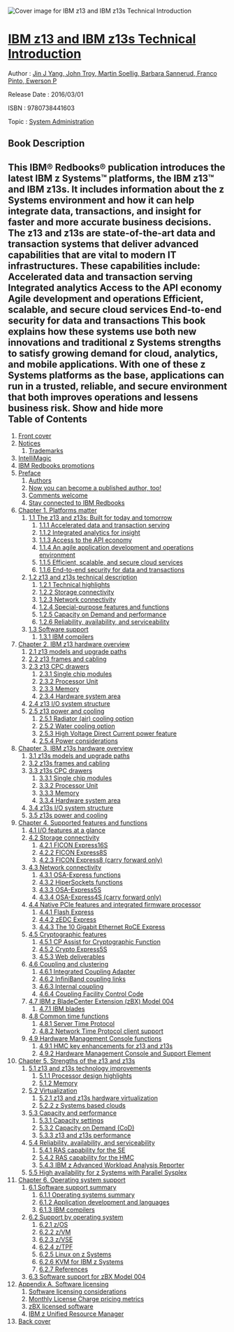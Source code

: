 ![Cover image for IBM z13 and IBM z13s Technical Introduction](https://imgdetail.ebookreading.net/cover/cover/system_admin/EB9780738441603.jpg)

[IBM z13 and IBM z13s Technical Introduction](https://ebookreading.net/view/book/IBM+z13+and+IBM+z13s+Technical+Introduction-EB9780738441603_1.html "IBM z13 and IBM z13s Technical Introduction")
====================================================================================================================

Author : [Jin J Yang](https://ebookreading.net/search/author/Jin+J+Yang),[ John Troy](https://ebookreading.net/search/author/+John+Troy),[ Martin Soellig](https://ebookreading.net/search/author/+Martin+Soellig),[ Barbara Sannerud](https://ebookreading.net/search/author/+Barbara+Sannerud),[ Franco Pinto](https://ebookreading.net/search/author/+Franco+Pinto),[ Ewerson P](https://ebookreading.net/search/author/+Ewerson+P)

Release Date : 2016/03/01

ISBN : 9780738441603

Topic : [System Administration](https://ebookreading.net/search/category/system-administration)

Book Description
-----------------

 This IBM® Redbooks® publication introduces the latest IBM z Systems™ platforms, the IBM z13™ and IBM z13s. It includes information about the z Systems environment and how it can help integrate data, transactions, and insight for faster and more accurate business decisions.
The z13 and z13s are state-of-the-art data and transaction systems that deliver advanced capabilities that are vital to modern IT infrastructures. These capabilities include:
Accelerated data and transaction serving
Integrated analytics
Access to the API economy
Agile development and operations
Efficient, scalable, and secure cloud services
End-to-end security for data and transactions
This book explains how these systems use both new innovations and traditional z Systems strengths to satisfy growing demand for cloud, analytics, and mobile applications. With one of these z Systems platforms as the base, applications can run in a trusted, reliable, and secure environment that both improves operations and lessens business risk.
        Show and hide more                
Table of Contents
-----------------

1. [Front cover](https://ebookreading.net/view/book/IBM+z13+and+IBM+z13s+Technical+Introduction-EB9780738441603_1.html)
1. [Notices](https://ebookreading.net/view/book/IBM+z13+and+IBM+z13s+Technical+Introduction-EB9780738441603_3.html)
    1. [Trademarks](https://ebookreading.net/view/book/IBM+z13+and+IBM+z13s+Technical+Introduction-EB9780738441603_3.html#ww459879)
1. [IntelliMagic](https://ebookreading.net/view/book/IBM+z13+and+IBM+z13s+Technical+Introduction-EB9780738441603_4.html)
1. [IBM Redbooks promotions](https://ebookreading.net/view/book/IBM+z13+and+IBM+z13s+Technical+Introduction-EB9780738441603_5.html)
1. [Preface](https://ebookreading.net/view/book/IBM+z13+and+IBM+z13s+Technical+Introduction-EB9780738441603_6.html)
    1. [Authors](https://ebookreading.net/view/book/IBM+z13+and+IBM+z13s+Technical+Introduction-EB9780738441603_6.html#ww776025)
    1. [Now you can become a published author, too!](https://ebookreading.net/view/book/IBM+z13+and+IBM+z13s+Technical+Introduction-EB9780738441603_6.html#ww782335)
    1. [Comments welcome](https://ebookreading.net/view/book/IBM+z13+and+IBM+z13s+Technical+Introduction-EB9780738441603_6.html#ww775129)
    1. [Stay connected to IBM Redbooks](https://ebookreading.net/view/book/IBM+z13+and+IBM+z13s+Technical+Introduction-EB9780738441603_6.html#ww782351)
1. [Chapter 1. Platforms matter](https://ebookreading.net/view/book/IBM+z13+and+IBM+z13s+Technical+Introduction-EB9780738441603_7.html)
    1. [1.1 The z13 and z13s: Built for today and tomorrow](https://ebookreading.net/view/book/IBM+z13+and+IBM+z13s+Technical+Introduction-EB9780738441603_7.html#ww501798)
        1. [1.1.1 Accelerated data and transaction serving](https://ebookreading.net/view/book/IBM+z13+and+IBM+z13s+Technical+Introduction-EB9780738441603_7.html#ww506189)
        1. [1.1.2 Integrated analytics for insight](https://ebookreading.net/view/book/IBM+z13+and+IBM+z13s+Technical+Introduction-EB9780738441603_7.html#ww505577)
        1. [1.1.3 Access to the API economy](https://ebookreading.net/view/book/IBM+z13+and+IBM+z13s+Technical+Introduction-EB9780738441603_7.html#ww505628)
        1. [1.1.4 An agile application development and operations environment](https://ebookreading.net/view/book/IBM+z13+and+IBM+z13s+Technical+Introduction-EB9780738441603_7.html#ww505451)
        1. [1.1.5 Efficient, scalable, and secure cloud services](https://ebookreading.net/view/book/IBM+z13+and+IBM+z13s+Technical+Introduction-EB9780738441603_7.html#ww505035)
        1. [1.1.6 End-to-end security for data and transactions](https://ebookreading.net/view/book/IBM+z13+and+IBM+z13s+Technical+Introduction-EB9780738441603_7.html#ww506221)
    1. [1.2 z13 and z13s technical description](https://ebookreading.net/view/book/IBM+z13+and+IBM+z13s+Technical+Introduction-EB9780738441603_7.html#ww505225)
        1. [1.2.1 Technical highlights](https://ebookreading.net/view/book/IBM+z13+and+IBM+z13s+Technical+Introduction-EB9780738441603_7.html#ww497982)
        1. [1.2.2 Storage connectivity](https://ebookreading.net/view/book/IBM+z13+and+IBM+z13s+Technical+Introduction-EB9780738441603_7.html#ww497128)
        1. [1.2.3 Network connectivity](https://ebookreading.net/view/book/IBM+z13+and+IBM+z13s+Technical+Introduction-EB9780738441603_7.html#ww496888)
        1. [1.2.4 Special-purpose features and functions](https://ebookreading.net/view/book/IBM+z13+and+IBM+z13s+Technical+Introduction-EB9780738441603_7.html#ww500771)
        1. [1.2.5 Capacity on Demand and performance](https://ebookreading.net/view/book/IBM+z13+and+IBM+z13s+Technical+Introduction-EB9780738441603_7.html#ww508557)
        1. [1.2.6 Reliability, availability, and serviceability](https://ebookreading.net/view/book/IBM+z13+and+IBM+z13s+Technical+Introduction-EB9780738441603_7.html#ww495939)
    1. [1.3 Software support](https://ebookreading.net/view/book/IBM+z13+and+IBM+z13s+Technical+Introduction-EB9780738441603_7.html#ww473415)
        1. [1.3.1 IBM compilers](https://ebookreading.net/view/book/IBM+z13+and+IBM+z13s+Technical+Introduction-EB9780738441603_7.html#ww495600)
1. [Chapter 2. IBM z13 hardware overview](https://ebookreading.net/view/book/IBM+z13+and+IBM+z13s+Technical+Introduction-EB9780738441603_8.html)
    1. [2.1 z13 models and upgrade paths](https://ebookreading.net/view/book/IBM+z13+and+IBM+z13s+Technical+Introduction-EB9780738441603_8.html#ww460959)
    1. [2.2 z13 frames and cabling](https://ebookreading.net/view/book/IBM+z13+and+IBM+z13s+Technical+Introduction-EB9780738441603_8.html#ww1251081)
    1. [2.3 z13 CPC drawers](https://ebookreading.net/view/book/IBM+z13+and+IBM+z13s+Technical+Introduction-EB9780738441603_8.html#ww1271843)
        1. [2.3.1 Single chip modules](https://ebookreading.net/view/book/IBM+z13+and+IBM+z13s+Technical+Introduction-EB9780738441603_8.html#ww1271730)
        1. [2.3.2 Processor Unit](https://ebookreading.net/view/book/IBM+z13+and+IBM+z13s+Technical+Introduction-EB9780738441603_8.html#ww1264201)
        1. [2.3.3 Memory](https://ebookreading.net/view/book/IBM+z13+and+IBM+z13s+Technical+Introduction-EB9780738441603_8.html#ww1135644)
        1. [2.3.4 Hardware system area](https://ebookreading.net/view/book/IBM+z13+and+IBM+z13s+Technical+Introduction-EB9780738441603_8.html#ww1271360)
    1. [2.4 z13 I/O system structure](https://ebookreading.net/view/book/IBM+z13+and+IBM+z13s+Technical+Introduction-EB9780738441603_8.html#ww465444)
    1. [2.5 z13 power and cooling](https://ebookreading.net/view/book/IBM+z13+and+IBM+z13s+Technical+Introduction-EB9780738441603_8.html#ww1271284)
        1. [2.5.1 Radiator (air) cooling option](https://ebookreading.net/view/book/IBM+z13+and+IBM+z13s+Technical+Introduction-EB9780738441603_8.html#ww1272576)
        1. [2.5.2 Water cooling option](https://ebookreading.net/view/book/IBM+z13+and+IBM+z13s+Technical+Introduction-EB9780738441603_8.html#ww1206816)
        1. [2.5.3 High Voltage Direct Current power feature](https://ebookreading.net/view/book/IBM+z13+and+IBM+z13s+Technical+Introduction-EB9780738441603_8.html#ww1245142)
        1. [2.5.4 Power considerations](https://ebookreading.net/view/book/IBM+z13+and+IBM+z13s+Technical+Introduction-EB9780738441603_8.html#ww469235)
1. [Chapter 3. IBM z13s hardware overview](https://ebookreading.net/view/book/IBM+z13+and+IBM+z13s+Technical+Introduction-EB9780738441603_9.html)
    1. [3.1 z13s models and upgrade paths](https://ebookreading.net/view/book/IBM+z13+and+IBM+z13s+Technical+Introduction-EB9780738441603_9.html#ww1258083)
    1. [3.2 z13s frames and cabling](https://ebookreading.net/view/book/IBM+z13+and+IBM+z13s+Technical+Introduction-EB9780738441603_9.html#ww1251081)
    1. [3.3 z13s CPC drawers](https://ebookreading.net/view/book/IBM+z13+and+IBM+z13s+Technical+Introduction-EB9780738441603_9.html#ww1251034)
        1. [3.3.1 Single chip modules](https://ebookreading.net/view/book/IBM+z13+and+IBM+z13s+Technical+Introduction-EB9780738441603_9.html#ww1198650)
        1. [3.3.2 Processor Unit](https://ebookreading.net/view/book/IBM+z13+and+IBM+z13s+Technical+Introduction-EB9780738441603_9.html#ww464617)
        1. [3.3.3 Memory](https://ebookreading.net/view/book/IBM+z13+and+IBM+z13s+Technical+Introduction-EB9780738441603_9.html#ww1227234)
        1. [3.3.4 Hardware system area](https://ebookreading.net/view/book/IBM+z13+and+IBM+z13s+Technical+Introduction-EB9780738441603_9.html#ww465166)
    1. [3.4 z13s I/O system structure](https://ebookreading.net/view/book/IBM+z13+and+IBM+z13s+Technical+Introduction-EB9780738441603_9.html#ww465444)
    1. [3.5 z13s power and cooling](https://ebookreading.net/view/book/IBM+z13+and+IBM+z13s+Technical+Introduction-EB9780738441603_9.html#ww1188090)
1. [Chapter 4. Supported features and functions](https://ebookreading.net/view/book/IBM+z13+and+IBM+z13s+Technical+Introduction-EB9780738441603_10.html)
    1. [4.1 I/O features at a glance](https://ebookreading.net/view/book/IBM+z13+and+IBM+z13s+Technical+Introduction-EB9780738441603_10.html#ww1258073)
    1. [4.2 Storage connectivity](https://ebookreading.net/view/book/IBM+z13+and+IBM+z13s+Technical+Introduction-EB9780738441603_10.html#ww1269272)
        1. [4.2.1 FICON Express16S](https://ebookreading.net/view/book/IBM+z13+and+IBM+z13s+Technical+Introduction-EB9780738441603_10.html#ww468426)
        1. [4.2.2 FICON Express8S](https://ebookreading.net/view/book/IBM+z13+and+IBM+z13s+Technical+Introduction-EB9780738441603_10.html#ww1220695)
        1. [4.2.3 FICON Express8 (carry forward only)](https://ebookreading.net/view/book/IBM+z13+and+IBM+z13s+Technical+Introduction-EB9780738441603_10.html#ww1205036)
    1. [4.3 Network connectivity](https://ebookreading.net/view/book/IBM+z13+and+IBM+z13s+Technical+Introduction-EB9780738441603_10.html#ww1254566)
        1. [4.3.1 OSA-Express functions](https://ebookreading.net/view/book/IBM+z13+and+IBM+z13s+Technical+Introduction-EB9780738441603_10.html#ww1267128)
        1. [4.3.2 HiperSockets functions](https://ebookreading.net/view/book/IBM+z13+and+IBM+z13s+Technical+Introduction-EB9780738441603_10.html#ww1254668)
        1. [4.3.3 OSA-Express5S](https://ebookreading.net/view/book/IBM+z13+and+IBM+z13s+Technical+Introduction-EB9780738441603_10.html#ww468481)
        1. [4.3.4 OSA-Express4S (carry forward only)](https://ebookreading.net/view/book/IBM+z13+and+IBM+z13s+Technical+Introduction-EB9780738441603_10.html#ww1148998)
    1. [4.4 Native PCIe features and integrated firmware processor](https://ebookreading.net/view/book/IBM+z13+and+IBM+z13s+Technical+Introduction-EB9780738441603_10.html#ww1255007)
        1. [4.4.1 Flash Express](https://ebookreading.net/view/book/IBM+z13+and+IBM+z13s+Technical+Introduction-EB9780738441603_10.html#ww1187134)
        1. [4.4.2 zEDC Express](https://ebookreading.net/view/book/IBM+z13+and+IBM+z13s+Technical+Introduction-EB9780738441603_10.html#ww1136040)
        1. [4.4.3 The 10 Gigabit Ethernet RoCE Express](https://ebookreading.net/view/book/IBM+z13+and+IBM+z13s+Technical+Introduction-EB9780738441603_10.html#ww1167957)
    1. [4.5 Cryptographic features](https://ebookreading.net/view/book/IBM+z13+and+IBM+z13s+Technical+Introduction-EB9780738441603_10.html#ww465532)
        1. [4.5.1 CP Assist for Cryptographic Function](https://ebookreading.net/view/book/IBM+z13+and+IBM+z13s+Technical+Introduction-EB9780738441603_10.html#ww1255648)
        1. [4.5.2 Crypto Express5S](https://ebookreading.net/view/book/IBM+z13+and+IBM+z13s+Technical+Introduction-EB9780738441603_10.html#ww1255671)
        1. [4.5.3 Web deliverables](https://ebookreading.net/view/book/IBM+z13+and+IBM+z13s+Technical+Introduction-EB9780738441603_10.html#ww1255703)
    1. [4.6 Coupling and clustering](https://ebookreading.net/view/book/IBM+z13+and+IBM+z13s+Technical+Introduction-EB9780738441603_10.html#ww1188405)
        1. [4.6.1 Integrated Coupling Adapter](https://ebookreading.net/view/book/IBM+z13+and+IBM+z13s+Technical+Introduction-EB9780738441603_10.html#ww1204215)
        1. [4.6.2 InfiniBand coupling links](https://ebookreading.net/view/book/IBM+z13+and+IBM+z13s+Technical+Introduction-EB9780738441603_10.html#ww1188466)
        1. [4.6.3 Internal coupling](https://ebookreading.net/view/book/IBM+z13+and+IBM+z13s+Technical+Introduction-EB9780738441603_10.html#ww1268399)
        1. [4.6.4 Coupling Facility Control Code](https://ebookreading.net/view/book/IBM+z13+and+IBM+z13s+Technical+Introduction-EB9780738441603_10.html#ww1188004)
    1. [4.7 IBM z BladeCenter Extension (zBX) Model 004](https://ebookreading.net/view/book/IBM+z13+and+IBM+z13s+Technical+Introduction-EB9780738441603_10.html#ww1255804)
        1. [4.7.1 IBM blades](https://ebookreading.net/view/book/IBM+z13+and+IBM+z13s+Technical+Introduction-EB9780738441603_10.html#ww1255833)
    1. [4.8 Common time functions](https://ebookreading.net/view/book/IBM+z13+and+IBM+z13s+Technical+Introduction-EB9780738441603_10.html#ww1253052)
        1. [4.8.1 Server Time Protocol](https://ebookreading.net/view/book/IBM+z13+and+IBM+z13s+Technical+Introduction-EB9780738441603_10.html#ww1253062)
        1. [4.8.2 Network Time Protocol client support](https://ebookreading.net/view/book/IBM+z13+and+IBM+z13s+Technical+Introduction-EB9780738441603_10.html#ww1253132)
    1. [4.9 Hardware Management Console functions](https://ebookreading.net/view/book/IBM+z13+and+IBM+z13s+Technical+Introduction-EB9780738441603_10.html#ww1253205)
        1. [4.9.1 HMC key enhancements for z13 and z13s](https://ebookreading.net/view/book/IBM+z13+and+IBM+z13s+Technical+Introduction-EB9780738441603_10.html#ww1253227)
        1. [4.9.2 Hardware Management Console and Support Element](https://ebookreading.net/view/book/IBM+z13+and+IBM+z13s+Technical+Introduction-EB9780738441603_10.html#ww1256282)
1. [Chapter 5. Strengths of the z13 and z13s](https://ebookreading.net/view/book/IBM+z13+and+IBM+z13s+Technical+Introduction-EB9780738441603_11.html)
    1. [5.1 z13 and z13s technology improvements](https://ebookreading.net/view/book/IBM+z13+and+IBM+z13s+Technical+Introduction-EB9780738441603_11.html#ww461119)
        1. [5.1.1 Processor design highlights](https://ebookreading.net/view/book/IBM+z13+and+IBM+z13s+Technical+Introduction-EB9780738441603_11.html#ww461135)
        1. [5.1.2 Memory](https://ebookreading.net/view/book/IBM+z13+and+IBM+z13s+Technical+Introduction-EB9780738441603_11.html#ww461223)
    1. [5.2 Virtualization](https://ebookreading.net/view/book/IBM+z13+and+IBM+z13s+Technical+Introduction-EB9780738441603_11.html#ww527572)
        1. [5.2.1 z13 and z13s hardware virtualization](https://ebookreading.net/view/book/IBM+z13+and+IBM+z13s+Technical+Introduction-EB9780738441603_11.html#ww517504)
        1. [5.2.2 z Systems based clouds](https://ebookreading.net/view/book/IBM+z13+and+IBM+z13s+Technical+Introduction-EB9780738441603_11.html#ww517717)
    1. [5.3 Capacity and performance](https://ebookreading.net/view/book/IBM+z13+and+IBM+z13s+Technical+Introduction-EB9780738441603_11.html#ww520171)
        1. [5.3.1 Capacity settings](https://ebookreading.net/view/book/IBM+z13+and+IBM+z13s+Technical+Introduction-EB9780738441603_11.html#ww461622)
        1. [5.3.2 Capacity on Demand (CoD)](https://ebookreading.net/view/book/IBM+z13+and+IBM+z13s+Technical+Introduction-EB9780738441603_11.html#ww461669)
        1. [5.3.3 z13 and z13s performance](https://ebookreading.net/view/book/IBM+z13+and+IBM+z13s+Technical+Introduction-EB9780738441603_11.html#ww465568)
    1. [5.4 Reliability, availability, and serviceability](https://ebookreading.net/view/book/IBM+z13+and+IBM+z13s+Technical+Introduction-EB9780738441603_11.html#ww463588)
        1. [5.4.1 RAS capability for the SE](https://ebookreading.net/view/book/IBM+z13+and+IBM+z13s+Technical+Introduction-EB9780738441603_11.html#ww516954)
        1. [5.4.2 RAS capability for the HMC](https://ebookreading.net/view/book/IBM+z13+and+IBM+z13s+Technical+Introduction-EB9780738441603_11.html#ww463800)
        1. [5.4.3 IBM z Advanced Workload Analysis Reporter](https://ebookreading.net/view/book/IBM+z13+and+IBM+z13s+Technical+Introduction-EB9780738441603_11.html#ww533223)
    1. [5.5 High availability for z Systems with Parallel Sysplex](https://ebookreading.net/view/book/IBM+z13+and+IBM+z13s+Technical+Introduction-EB9780738441603_11.html#ww535108)
1. [Chapter 6. Operating system support](https://ebookreading.net/view/book/IBM+z13+and+IBM+z13s+Technical+Introduction-EB9780738441603_12.html)
    1. [6.1 Software support summary](https://ebookreading.net/view/book/IBM+z13+and+IBM+z13s+Technical+Introduction-EB9780738441603_12.html#ww460874)
        1. [6.1.1 Operating systems summary](https://ebookreading.net/view/book/IBM+z13+and+IBM+z13s+Technical+Introduction-EB9780738441603_12.html#ww501221)
        1. [6.1.2 Application development and languages](https://ebookreading.net/view/book/IBM+z13+and+IBM+z13s+Technical+Introduction-EB9780738441603_12.html#ww461158)
        1. [6.1.3 IBM compilers](https://ebookreading.net/view/book/IBM+z13+and+IBM+z13s+Technical+Introduction-EB9780738441603_12.html#ww496607)
    1. [6.2 Support by operating system](https://ebookreading.net/view/book/IBM+z13+and+IBM+z13s+Technical+Introduction-EB9780738441603_12.html#ww461196)
        1. [6.2.1 z/OS](https://ebookreading.net/view/book/IBM+z13+and+IBM+z13s+Technical+Introduction-EB9780738441603_12.html#ww491035)
        1. [6.2.2 z/VM](https://ebookreading.net/view/book/IBM+z13+and+IBM+z13s+Technical+Introduction-EB9780738441603_12.html#ww500071)
        1. [6.2.3 z/VSE](https://ebookreading.net/view/book/IBM+z13+and+IBM+z13s+Technical+Introduction-EB9780738441603_12.html#ww463355)
        1. [6.2.4 z/TPF](https://ebookreading.net/view/book/IBM+z13+and+IBM+z13s+Technical+Introduction-EB9780738441603_12.html#ww463794)
        1. [6.2.5 Linux on z Systems](https://ebookreading.net/view/book/IBM+z13+and+IBM+z13s+Technical+Introduction-EB9780738441603_12.html#ww464148)
        1. [6.2.6 KVM for IBM z Systems](https://ebookreading.net/view/book/IBM+z13+and+IBM+z13s+Technical+Introduction-EB9780738441603_12.html#ww464657)
        1. [6.2.7 References](https://ebookreading.net/view/book/IBM+z13+and+IBM+z13s+Technical+Introduction-EB9780738441603_12.html#ww500286)
    1. [6.3 Software support for zBX Model 004](https://ebookreading.net/view/book/IBM+z13+and+IBM+z13s+Technical+Introduction-EB9780738441603_12.html#ww464679)
1. [Appendix A. Software licensing](https://ebookreading.net/view/book/IBM+z13+and+IBM+z13s+Technical+Introduction-EB9780738441603_13.html)
    1. [Software licensing considerations](https://ebookreading.net/view/book/IBM+z13+and+IBM+z13s+Technical+Introduction-EB9780738441603_13.html#ww460706)
    1. [Monthly License Charge pricing metrics](https://ebookreading.net/view/book/IBM+z13+and+IBM+z13s+Technical+Introduction-EB9780738441603_13.html#ww458473)
    1. [zBX licensed software](https://ebookreading.net/view/book/IBM+z13+and+IBM+z13s+Technical+Introduction-EB9780738441603_13.html#ww460015)
    1. [IBM z Unified Resource Manager](https://ebookreading.net/view/book/IBM+z13+and+IBM+z13s+Technical+Introduction-EB9780738441603_13.html#ww458607)
1. [Back cover](https://ebookreading.net/view/book/IBM+z13+and+IBM+z13s+Technical+Introduction-EB9780738441603_15.html)
